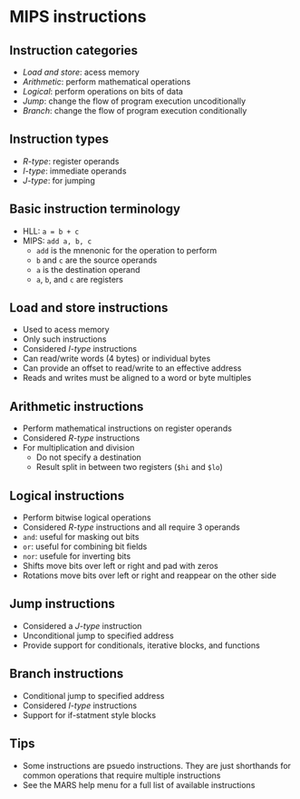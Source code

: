 # MIPS instructions

## Instruction categories

- *Load and store*: acess memory
- *Arithmetic*: perform mathematical operations
- *Logical*: perform operations on bits of data
- *Jump*: change the flow of program execution uncoditionally
- *Branch*: change the flow of program execution conditionally

## Instruction types

- *R-type*: register operands
- *I-type*: immediate operands
- *J-type*: for jumping

## Basic instruction terminology

- HLL: `a = b + c`
- MIPS: `add a, b, c`
    - `add` is the mnenonic for the operation to perform
    - `b` and `c` are the source operands
    - `a` is the destination operand
    - `a`, `b`, and `c` are registers

## Load and store instructions

- Used to acess memory
- Only such instructions
- Considered *I-type* instructions
- Can read/write words (4 bytes) or individual bytes
- Can provide an offset to read/write to an effective address
- Reads and writes must be aligned to a word or byte multiples

## Arithmetic instructions

- Perform mathematical instructions on register operands
- Considered *R-type* instructions
- For multiplication and division
    - Do not specify a destination
    - Result split in between two registers (`$hi` and `$lo`)

## Logical instructions

- Perform bitwise logical operations
- Considered *R-type* instructions and all require 3 operands
- `and`: useful for masking out bits
- `or`: useful for combining bit fields
- `nor`: usefule for inverting bits
- Shifts move bits over left or right and pad with zeros
- Rotations move bits over left or right and reappear on the other side

## Jump instructions

- Considered a *J-type* instruction
- Unconditional jump to specified address
- Provide support for conditionals, iterative blocks, and functions

## Branch instructions

- Conditional jump to specified address
- Considered *I-type* instructions
- Support for if-statment style blocks

## Tips

- Some instructions are psuedo instructions. They are just shorthands for common operations that require multiple instructions
- See the MARS help menu for a full list of available instructions